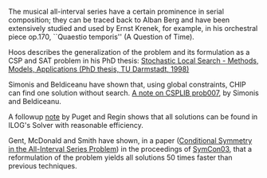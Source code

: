The musical all-interval series have a certain prominence in serial composition; they can be traced back to Alban Berg and have been extensively studied and used by Ernst Krenek, for example, in his orchestral piece op.170, ``Quaestio temporis'' (A Question of Time).

Hoos describes the generalization of the problem and its formulation as a CSP and SAT problem in his PhD thesis:
[Stochastic Local Search - Methods, Models, Applications (PhD thesis, TU Darmstadt, 1998)](https://www.cs.ubc.ca/~hoos/ps/phd-thesis.pdf)

Simonis and Beldiceanu have shown that, using global constraints, CHIP can find one solution without search.
[A note on CSPLIB prob007](http://ianm.host.cs.st-andrews.ac.uk/CSPLib/prob/prob007/helmut.pdf), by Simonis and Beldiceanu.

A followup [note](http://ianm.host.cs.st-andrews.ac.uk/CSPLib/prob/prob007/puget.pdf) by Puget and Regin shows that all solutions can be found in ILOG's Solver with reasonable efficiency.

Gent, McDonald and Smith have shown, in a paper ([Conditional Symmetry in the All-Interval Series Problem](http://ianm.host.cs.st-andrews.ac.uk/CSPLib/prob/prob007/gmsSymCon03.pdf)) in the proceedings of [SymCon03](https://www.it.uu.se/research/group/astra/SymCon/SymCon03/notes.html), that a reformulation of the problem yields all solutions 50 times faster than previous techniques. 
